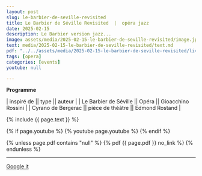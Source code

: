 ```yaml
---
layout: post
slug: le-barbier-de-seville-revisited
title: Le Barbier de Séville Revisited  |  opéra jazz
date: 2025-02-15
description: Le Barbier version jazz...
image: assets/media/2025-02-15-le-barbier-de-seville-revisited/image.jpg
text: media/2025-02-15-le-barbier-de-seville-revisited/text.md
pdf: "../../assets/media/2025-02-15-le-barbier-de-seville-revisited/livret.pdf"
tags: [opera]
categories: [events]
youtube: null

---
```


**Programme** | inspiré de || type || auteur || Le Barbier de Séville || Opéra || Gioacchino Rossini || Cyrano de Bergerac || pièce de théâtre || Edmond Rostand |

{% include  {{ page.text }} %}



{% if page.youtube %}
  {% youtube page.youtube %}
{% endif %}

{% unless page.pdf contains "null" %}
  {% pdf {{ page.pdf }} no_link %}
{% endunless %}

---

<div>
    <p style="text-align: left;"> <a href="https://www.google.com/search?q=Le+Barbier+de+Séville+Revisited+opéra+jazz+Le+Barbier+version+jazz...+2025-02-15" target="_blank">Google it</a> </p>
</div>

